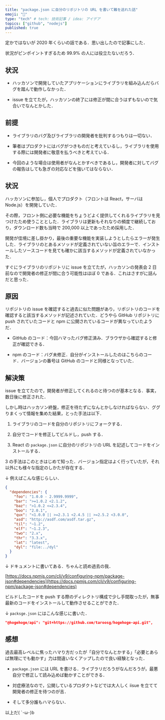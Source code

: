 ```yaml
---
title: "package.json に自分のリポジトリの URL を書いて難を逃れた話"
emoji: "🐙"
type: "tech" # tech: 技術記事 / idea: アイデア
topics: ["github", "nodejs"]
published: true
---
```


定かではないが 2020 年くらいの話である．思い出したので記事にした．

状況がピンポイントすぎるため 99.9% の人には役立たないだろう．

## 状況

- ハッカソンで開発していたアプリケーションにライブラリを組み込んだらバグを踏んで動作しなかった．

- issue を立てたが，ハッカソンの終了には修正が間に合うはずもないので気合いでなんとかした．

## 前提

- ライブラリのバグ及びライブラリの開発者を批判するつもりは一切ない．

- 筆者はプロダクトにはバグがつきものだと考えているし，ライブラリを使用する際には開発者に敬意を払うべきと考えている．

- 今回のような場合は使用者がなんとかすべきであるし，開発者に対してバグの報告はしても急ぎの対応などを強いてはならない．

## 状況

ハッカソンに参加し，個人でプロダクト（フロントは React，サーバは Node.js）を開発していた．

その際，フロント側に必要な機能をちょうどよく提供してくれるライブラリを見つけたため使うこととした．ライブラリは更新もそれなりの頻度で継続しており，ダウンロード数も当時で 200,000 以上であったため採用した．

開発が佳境に差し掛かり，最後の重要な機能を実装しようとしたらエラーが発生した．ライブラリのとあるメソッドが定義されていない旨のエラーで．インストールしたソースコードを見ても確かに該当するメソッドが定義されていなかった．

すぐにライブラリのリポジトリに issue を立てたが，ハッカソンの発表会 2 日前なので開発者の修正が間に合う可能性はほぼ 0 である．これはさすがに詰んだと思った．

## 原因

リポジトリの issue を確認すると過去に似た問題があり，リポジトリのコードを確認すると該当するメソッドが記述されていた．どうやら GitHub リポジトリに push されていたコードと npm に公開されているコードが異なっていたようだ．

- GitHub のコード：今回ハマったバグ修正済み．ブラウザから確認すると修正が確認できる．

- npm のコード：バグ未修正．自分がインストールしたのはこちらのコード．バージョンの番号は GitHub のコードと同様となっていた．

## 解決策

issue を立てたので，開発者が修正してくれるのと待つのが基本となる．事実，数日後に修正された．

しかし時はハッカソン終盤，修正を待たずになんとかしなければならない．ググりまくって情報を集めた結果，とった手法は以下．

1. ライブラリのコードを自分のリポジトリにフォークする．

2. 自分でコードを修正してビルドし，push する．

3. React の `package.json` に自分のリポジトリの URL を記述してコードをインストールする．

3 の手法はこのときはじめて知った．バージョン指定はよく行っていたが，それ以外にも様々な指定のしかたが存在する．

↓ 例えばこんな感じらしい．

```json
{
  "dependencies": {
    "foo": "1.0.0 - 2.9999.9999",
    "bar": ">=1.0.2 <2.1.2",
    "baz": ">1.0.2 <=2.3.4",
    "boo": "2.0.1",
    "qux": "<1.0.0 || >=2.3.1 <2.4.5 || >=2.5.2 <3.0.0",
    "asd": "http://asdf.com/asdf.tar.gz",
    "til": "~1.2",
    "elf": "~1.2.3",
    "two": "2.x",
    "thr": "3.3.x",
    "lat": "latest",
    "dyl": "file:../dyl"
  }
}
```

↓ ドキュメントに書いてある．ちゃんと読め過去の我．

[https://docs.npmjs.com/cli/v9/configuring-npm/package-json#dependencies](https://docs.npmjs.com/cli/v9/configuring-npm/package-json#dependencies)

ビルドしたコードを push する際のディレクトリ構成で少し手間取ったが，無事最新のコードをインストールして動作させることができた．

↓ `packsge.json` にはこんな感じに書いた．

```json
"@hogehoge/api": "git+https://github.com/taroosg/hogehoge-api.git",
```

## 感想

過去最高レベルに焦ったハマり方だったが「自分でなんとかする」「必要とあらば無理にでも動かす」力は間違いなくアップしたので良い経験となった．

- `package.json` には URL を書ける．ライブラリだろうがなんだろうが，最悪自分で修正して読み込めば動かすことができる．

- 対症療法なので，公開しているプロダクトなどでは大人しく iisue を立てて開発者の修正を待つのが吉．

- そして多分誰もハマらない．

以上だ( `･ω･)b
